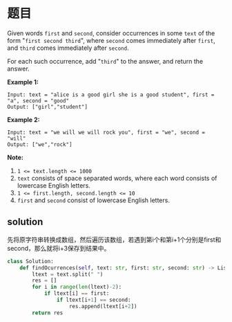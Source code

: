 # 题目

Given words `first` and `second`, consider occurrences in some `text` of the form "`first second third`", where `second` comes immediately after `first`, and `third` comes immediately after `second`.

For each such occurrence, add "`third`" to the answer, and return the answer.

 

**Example 1:**

```
Input: text = "alice is a good girl she is a good student", first = "a", second = "good"
Output: ["girl","student"]
```

**Example 2:**

```
Input: text = "we will we will rock you", first = "we", second = "will"
Output: ["we","rock"]
```

 

**Note:**

1. `1 <= text.length <= 1000`
2. `text` consists of space separated words, where each word consists of lowercase English letters.
3. `1 <= first.length, second.length <= 10`
4. `first` and `second` consist of lowercase English letters.

## solution

先将原字符串转换成数组，然后遍历该数组，若遇到第i个和第i+1个分别是first和second，那么就将i+3保存到结果中。

```python
class Solution:
    def findOcurrences(self, text: str, first: str, second: str) -> List[str]:
        ltext = text.split(" ")
        res = []
        for i in range(len(ltext)-2):
            if ltext[i] == first:
                if ltext[i+1] == second:
                    res.append(ltext[i+2])
        return res
```

